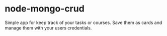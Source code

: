 # node-mongo-crud
Simple app for keep track of your tasks or courses. Save them as cards and manage them with your users credentials.  

